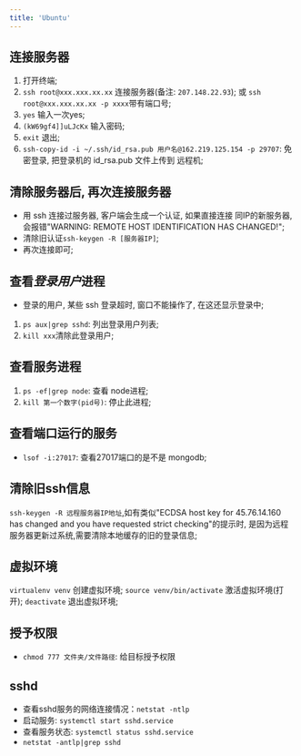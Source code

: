 ```yaml
---
title: 'Ubuntu'
---
```


## 连接服务器
1. 打开终端;
2. `ssh root@xxx.xxx.xx.xx` 连接服务器(备注: `207.148.22.93`);
或 `ssh root@xxx.xxx.xx.xx -p xxxx`带有端口号;
3. `yes` 输入一次yes;
4. `(kW69gf4]]uLJcKx` 输入密码;
5. `exit` 退出;
7. `ssh-copy-id -i ~/.ssh/id_rsa.pub 用户名@162.219.125.154 -p 29707`: 免密登录, 把登录机的 id_rsa.pub 文件上传到 远程机;


## 清除服务器后, 再次连接服务器
* 用 ssh 连接过服务器, 客户端会生成一个认证, 如果直接连接 同IP的新服务器, 会报错"WARNING: REMOTE HOST IDENTIFICATION HAS CHANGED!";
* 清除旧认证`ssh-keygen -R [服务器IP]`;
* 再次连接即可;


## 查看*登录用户*进程
* 登录的用户, 某些 ssh 登录超时, 窗口不能操作了, 在这还显示登录中;
1. `ps aux|grep sshd`: 列出登录用户列表;
2. `kill xxx`清除此登录用户;

## 查看服务进程
1. `ps -ef|grep node`: 查看 node进程;
2. `kill 第一个数字(pid号)`: 停止此进程; 

## 查看端口运行的服务
* `lsof -i:27017`: 查看27017端口的是不是 mongodb;



## 清除旧ssh信息
`ssh-keygen -R 远程服务器IP地址`,如有类似"ECDSA host key for 45.76.14.160 has changed and you have requested strict checking"的提示时, 是因为远程服务器更新过系统,需要清除本地缓存的旧的登录信息;

## 虚拟环境
`virtualenv venv` 创建虚拟环境;
`source venv/bin/activate` 激活虚拟环境(打开);
`deactivate` 退出虚拟环境;


## 授予权限
* `chmod 777 文件夹/文件路径`: 给目标授予权限

## sshd
* 查看sshd服务的网络连接情况：`netstat -ntlp`
* 启动服务: `systemctl start sshd.service`
* 查看服务状态: `systemctl status sshd.service`
* `netstat -antlp|grep sshd`

